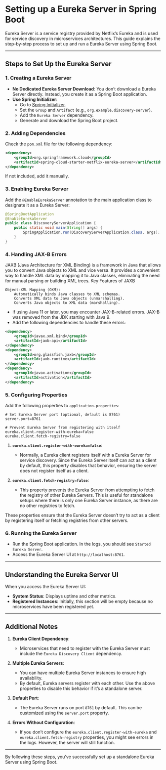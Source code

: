 # Setting up a Eureka Server in Spring Boot

Eureka Server is a service registry provided by Netflix’s Eureka and is used for service discovery in microservices architectures. This guide explains the step-by-step process to set up and run a Eureka Server using Spring Boot.

---

## Steps to Set Up the Eureka Server

### 1. **Creating a Eureka Server**
- **No Dedicated Eureka Server Download**: You don’t download a Eureka Server directly. Instead, you create it as a Spring Boot application.
- **Use Spring Initializer**:
  - Go to [Spring Initializer](https://start.spring.io/).
  - Set the `Group` and `Artifact` (e.g., `org.example.discovery-server`).
  - Add the `Eureka Server` dependency.
  - Generate and download the Spring Boot project.

### 2. **Adding Dependencies**
Check the `pom.xml` file for the following dependency:
```xml
<dependency>
    <groupId>org.springframework.cloud</groupId>
    <artifactId>spring-cloud-starter-netflix-eureka-server</artifactId>
</dependency>
```
If not included, add it manually.

### 3. **Enabling Eureka Server**
Add the `@EnableEurekaServer` annotation to the main application class to designate it as a Eureka Server:
```java
@SpringBootApplication
@EnableEurekaServer
public class DiscoveryServerApplication {
    public static void main(String[] args) {
        SpringApplication.run(DiscoveryServerApplication.class, args);
    }
}
```

### 4. **Handling JAX-B Errors**

JAXB (Java Architecture for XML Binding) is a framework in Java that allows you to convert Java objects to XML and vice versa. It provides a convenient way to handle XML data by mapping it to Java classes, eliminating the need for manual parsing or building XML trees.
Key Features of JAXB

    Object-XML Mapping (OXM):
        Automatically binds Java classes to XML schemas.
        Converts XML data to Java objects (unmarshalling).
        Converts Java objects to XML data (marshalling).
        
- If using Java 11 or later, you may encounter JAX-B-related errors. JAX-B was removed from the JDK starting with Java 9.
- Add the following dependencies to handle these errors:
```xml
<dependency>
    <groupId>javax.xml.bind</groupId>
    <artifactId>jaxb-api</artifactId>
</dependency>
<dependency>
    <groupId>org.glassfish.jaxb</groupId>
    <artifactId>jaxb-runtime</artifactId>
</dependency>
<dependency>
    <groupId>javax.activation</groupId>
    <artifactId>activation</artifactId>
</dependency>
```

### 5. **Configuring Properties**
Add the following properties to `application.properties`:
```properties
# Set Eureka Server port (optional, default is 8761)
server.port=8761

# Prevent Eureka Server from registering with itself
eureka.client.register-with-eureka=false
eureka.client.fetch-registry=false
```


1. **`eureka.client.register-with-eureka=false`**:
   - Normally, a Eureka client registers itself with a Eureka Server for service discovery. Since the Eureka Server itself can act as a client by default, this property disables that behavior, ensuring the server does not register itself as a client.

2. **`eureka.client.fetch-registry=false`**:
   - This property prevents the Eureka Server from attempting to fetch the registry of other Eureka Servers. This is useful for standalone setups where there is only one Eureka Server instance, as there are no other registries to fetch.

These properties ensure that the Eureka Server doesn’t try to act as a client by registering itself or fetching registries from other servers.

### 6. **Running the Eureka Server**
- Run the Spring Boot application. In the logs, you should see `Started Eureka Server`.
- Access the Eureka Server UI at `http://localhost:8761`.

---

## Understanding the Eureka Server UI
When you access the Eureka Server UI:
- **System Status**: Displays uptime and other metrics.
- **Registered Instances**: Initially, this section will be empty because no microservices have been registered yet.

---

## Additional Notes
1. **Eureka Client Dependency**:
   - Microservices that need to register with the Eureka Server must include the `Eureka Discovery Client` dependency.

2. **Multiple Eureka Servers**:
   - You can have multiple Eureka Server instances to ensure high availability.
   - By default, Eureka servers register with each other. Use the above properties to disable this behavior if it’s a standalone server.

3. **Default Port**:
   - The Eureka Server runs on port `8761` by default. This can be customized using the `server.port` property.

4. **Errors Without Configuration**:
   - If you don’t configure the `eureka.client.register-with-eureka` and `eureka.client.fetch-registry` properties, you might see errors in the logs. However, the server will still function.

---

By following these steps, you’ve successfully set up a standalone Eureka Server using Spring Boot.

